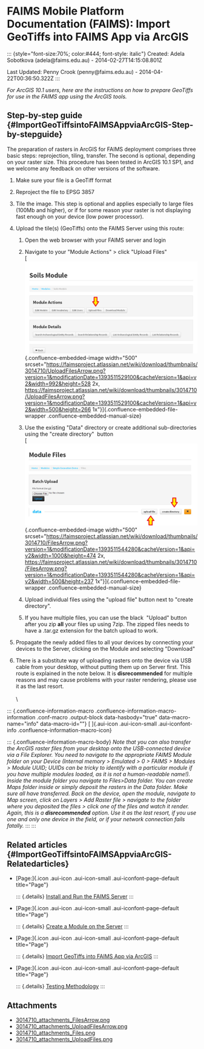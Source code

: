 FAIMS Mobile Platform Documentation (FAIMS): Import GeoTiffs into FAIMS App via ArcGIS
======================================================================================

::: {style="font-size:70%; color:#444; font-style: italic"}
Created: Adela Sobotkova (adela\@faims.edu.au) -
2014-02-27T14:15:08.801Z

Last Updated: Penny Crook (penny\@faims.edu.au) -
2014-04-22T00:36:50.322Z
:::

<div>

*For ArcGIS 10.1 users, here are the instructions on how to prepare
GeoTiffs for use in the FAIMS app using the ArcGIS tools.*

Step-by-step guide {#ImportGeoTiffsintoFAIMSAppviaArcGIS-Step-by-stepguide}
------------------

The preparation of rasters in ArcGIS for FAIMS deployment comprises
three basic steps: reprojection, tiling, transfer. The second is
optional, depending on your raster size. This procedure has been tested
in ArcGIS 10.1 SP1, and we welcome any feedback on other versions of the
software.

1.  Make sure your file is a GeoTiff format

2.  Reproject the file to EPSG 3857

3.  Tile the image. This step is optional and applies especially to
    large files (100Mb and higher), or if for some reason your raster is
    not displaying fast enough on your device (low power processor).

4.  Upload the tile(s) (GeoTiffs) onto the FAIMS Server using this
    route:

    1.  Open the web browser with your FAIMS server and login

    2.  Navigate to your \"Module Actions\" \> click \"Upload Files\"\
        [![](attachments/3014710_thumbnails_UploadFilesArrow.png){.confluence-embedded-image
        width="500"
        srcset="https://faimsproject.atlassian.net/wiki/download/thumbnails/3014710/UploadFilesArrow.png?version=1&modificationDate=1393511529100&cacheVersion=1&api=v2&width=992&height=528 2x, https://faimsproject.atlassian.net/wiki/download/thumbnails/3014710/UploadFilesArrow.png?version=1&modificationDate=1393511529100&cacheVersion=1&api=v2&width=500&height=266 1x"}]{.confluence-embedded-file-wrapper
        .confluence-embedded-manual-size}

    3.  Use the existing \"Data\" directory or create additional
        sub-directories using the \"create directory\"  button\
        [![](attachments/3014710_thumbnails_FilesArrow.png){.confluence-embedded-image
        width="500"
        srcset="https://faimsproject.atlassian.net/wiki/download/thumbnails/3014710/FilesArrow.png?version=1&modificationDate=1393511544280&cacheVersion=1&api=v2&width=1000&height=474 2x, https://faimsproject.atlassian.net/wiki/download/thumbnails/3014710/FilesArrow.png?version=1&modificationDate=1393511544280&cacheVersion=1&api=v2&width=500&height=237 1x"}]{.confluence-embedded-file-wrapper
        .confluence-embedded-manual-size}
    4.  Upload individual files using the \"upload file\" button next to
        \"create directory\".
    5.  If you have multiple files, you can use the black  \"Upload\"
        button after you zip **all** your files up using 7zip. The
        zipped files needs to have a .tar.gz extension for the batch
        upload to work.

5.  Propagate the newly added files to all your devices by connecting
    your devices to the Server, clicking on the Module and selecting
    \"Download\" 

6.  There is a substitute way of uploading rasters onto the device via
    USB cable from your desktop, without putting them up on Server
    first. This route is explained in the note below. It is
    **disrecommended** for multiple reasons and may cause problems with
    your raster rendering, please use it as the last resort.\
    \
    \

::: {.confluence-information-macro .confluence-information-macro-information .conf-macro .output-block data-hasbody="true" data-macro-name="info" data-macro-id=""}
[ ]{.aui-icon .aui-icon-small .aui-iconfont-info
.confluence-information-macro-icon}

::: {.confluence-information-macro-body}
*Note that you can also transfer the ArcGIS raster files from your
desktop onto the USB-connected device *via a File Explorer. You need to*
navigate to the appropriate FAIMS Module folder on your Device (Internal
memory \> Emulated \> 0 \> FAIMS \> Modules \> Module UUID; UUIDs can be
tricky to identify with a particular module if you have multiple modules
loaded, as it is not a human-readable name!). Inside the module folder
you navigate to Files\>Data folder. You can create Maps folder inside or
simply deposit the rasters in the Data folder. Make sure all have
transferred. Back on the device, open the module, navigate to Map
screen, click on Layers \> Add Raster file \> navigate to the folder
where you deposited the files \> click one of the files and watch it
render. Again, this is a **disrecommended** option. Use it as the last
resort, if you use one and only one device in the field, or if your
network connection fails fatally.*
:::
:::

Related articles {#ImportGeoTiffsintoFAIMSAppviaArcGIS-Relatedarticles}
----------------

-   <div>

    [Page:]{.icon .aui-icon .aui-icon-small .aui-iconfont-page-default
    title="Page"}

    </div>

    ::: {.details}
    [Install and Run the FAIMS
    Server](../FAIMS/Install+and+Run+the+FAIMS+Server.html)
    :::

-   <div>

    [Page:]{.icon .aui-icon .aui-icon-small .aui-iconfont-page-default
    title="Page"}

    </div>

    ::: {.details}
    [Create a Module on the
    Server](../FAIMS/Create+a+Module+on+the+Server.html)
    :::

-   <div>

    [Page:]{.icon .aui-icon .aui-icon-small .aui-iconfont-page-default
    title="Page"}

    </div>

    ::: {.details}
    [Import GeoTiffs into FAIMS App via
    ArcGIS](../FAIMS/Import+GeoTiffs+into+FAIMS+App+via+ArcGIS.html)
    :::

-   <div>

    [Page:]{.icon .aui-icon .aui-icon-small .aui-iconfont-page-default
    title="Page"}

    </div>

    ::: {.details}
    [Testing Methodology](../FAIMS/Testing+Methodology.html)
    :::

</div>

Attachments
-----------

-   [3014710\_attachments\_FilesArrow.png](attachments/3014710_attachments_FilesArrow.png)
-   [3014710\_attachments\_UploadFilesArrow.png](attachments/3014710_attachments_UploadFilesArrow.png)
-   [3014710\_attachments\_Files.png](attachments/3014710_attachments_Files.png)
-   [3014710\_attachments\_UploadFiles.png](attachments/3014710_attachments_UploadFiles.png)
